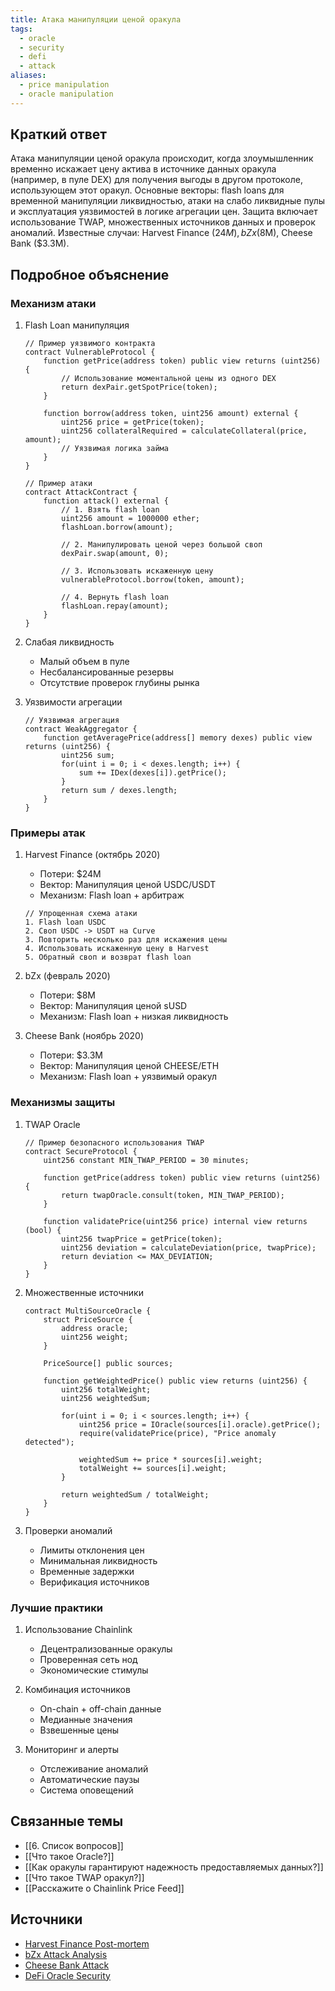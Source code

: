 ```yaml
---
title: Атака манипуляции ценой оракула
tags:
  - oracle
  - security
  - defi
  - attack
aliases:
  - price manipulation
  - oracle manipulation
---
```


## Краткий ответ

Атака манипуляции ценой оракула происходит, когда злоумышленник временно искажает цену актива в источнике данных оракула (например, в пуле DEX) для получения выгоды в другом протоколе, использующем этот оракул. Основные векторы: flash loans для временной манипуляции ликвидностью, атаки на слабо ликвидные пулы и эксплуатация уязвимостей в логике агрегации цен. Защита включает использование TWAP, множественных источников данных и проверок аномалий. Известные случаи: Harvest Finance ($24M), bZx ($8M), Cheese Bank ($3.3M).

## Подробное объяснение

### Механизм атаки

1. Flash Loan манипуляция
   ```solidity
   // Пример уязвимого контракта
   contract VulnerableProtocol {
       function getPrice(address token) public view returns (uint256) {
           // Использование моментальной цены из одного DEX
           return dexPair.getSpotPrice(token);
       }
       
       function borrow(address token, uint256 amount) external {
           uint256 price = getPrice(token);
           uint256 collateralRequired = calculateCollateral(price, amount);
           // Уязвимая логика займа
       }
   }
   
   // Пример атаки
   contract AttackContract {
       function attack() external {
           // 1. Взять flash loan
           uint256 amount = 1000000 ether;
           flashLoan.borrow(amount);
           
           // 2. Манипулировать ценой через большой своп
           dexPair.swap(amount, 0);
           
           // 3. Использовать искаженную цену
           vulnerableProtocol.borrow(token, amount);
           
           // 4. Вернуть flash loan
           flashLoan.repay(amount);
       }
   }
   ```

2. Слабая ликвидность
   - Малый объем в пуле
   - Несбалансированные резервы
   - Отсутствие проверок глубины рынка

3. Уязвимости агрегации
   ```solidity
   // Уязвимая агрегация
   contract WeakAggregator {
       function getAveragePrice(address[] memory dexes) public view returns (uint256) {
           uint256 sum;
           for(uint i = 0; i < dexes.length; i++) {
               sum += IDex(dexes[i]).getPrice();
           }
           return sum / dexes.length;
       }
   }
   ```

### Примеры атак

1. Harvest Finance (октябрь 2020)
   - Потери: $24M
   - Вектор: Манипуляция ценой USDC/USDT
   - Механизм: Flash loan + арбитраж
   ```solidity
   // Упрощенная схема атаки
   1. Flash loan USDC
   2. Своп USDC -> USDT на Curve
   3. Повторить несколько раз для искажения цены
   4. Использовать искаженную цену в Harvest
   5. Обратный своп и возврат flash loan
   ```

2. bZx (февраль 2020)
   - Потери: $8M
   - Вектор: Манипуляция ценой sUSD
   - Механизм: Flash loan + низкая ликвидность

3. Cheese Bank (ноябрь 2020)
   - Потери: $3.3M
   - Вектор: Манипуляция ценой CHEESE/ETH
   - Механизм: Flash loan + уязвимый оракул

### Механизмы защиты

1. TWAP Oracle
   ```solidity
   // Пример безопасного использования TWAP
   contract SecureProtocol {
       uint256 constant MIN_TWAP_PERIOD = 30 minutes;
       
       function getPrice(address token) public view returns (uint256) {
           return twapOracle.consult(token, MIN_TWAP_PERIOD);
       }
       
       function validatePrice(uint256 price) internal view returns (bool) {
           uint256 twapPrice = getPrice(token);
           uint256 deviation = calculateDeviation(price, twapPrice);
           return deviation <= MAX_DEVIATION;
       }
   }
   ```

2. Множественные источники
   ```solidity
   contract MultiSourceOracle {
       struct PriceSource {
           address oracle;
           uint256 weight;
       }
       
       PriceSource[] public sources;
       
       function getWeightedPrice() public view returns (uint256) {
           uint256 totalWeight;
           uint256 weightedSum;
           
           for(uint i = 0; i < sources.length; i++) {
               uint256 price = IOracle(sources[i].oracle).getPrice();
               require(validatePrice(price), "Price anomaly detected");
               
               weightedSum += price * sources[i].weight;
               totalWeight += sources[i].weight;
           }
           
           return weightedSum / totalWeight;
       }
   }
   ```

3. Проверки аномалий
   - Лимиты отклонения цен
   - Минимальная ликвидность
   - Временные задержки
   - Верификация источников

### Лучшие практики

1. Использование Chainlink
   - Децентрализованные оракулы
   - Проверенная сеть нод
   - Экономические стимулы

2. Комбинация источников
   - On-chain + off-chain данные
   - Медианные значения
   - Взвешенные цены

3. Мониторинг и алерты
   - Отслеживание аномалий
   - Автоматические паузы
   - Система оповещений

## Связанные темы

- [[6. Список вопросов]]
- [[Что такое Oracle?]]
- [[Как оракулы гарантируют надежность предоставляемых данных?]]
- [[Что такое TWAP оракул?]]
- [[Расскажите о Chainlink Price Feed]]

## Источники
- [Harvest Finance Post-mortem](https://medium.com/harvest-finance/harvest-flash-loan-economic-attack-post-mortem-3cf900d65217)
- [bZx Attack Analysis](https://peckshield.medium.com/bzx-hack-full-disclosure-with-detailed-profit-analysis-e6b1fa9b18fc)
- [Cheese Bank Attack](https://rekt.news/cheese-bank-rekt/)
- [DeFi Oracle Security](https://blog.chain.link/defi-oracle-manipulation-attacks/)
